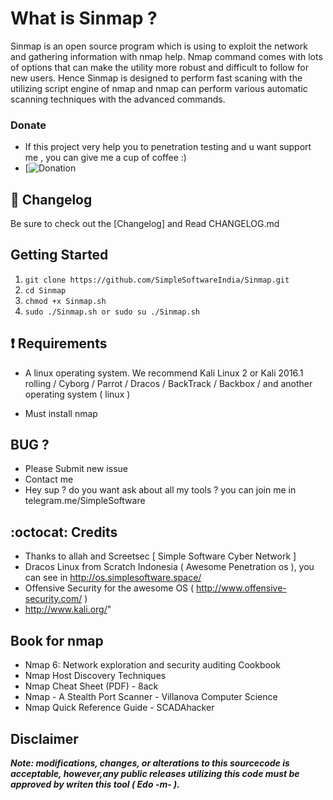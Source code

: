 # What is Sinmap ?


Sinmap is an open source program which is using to exploit the network and gathering information with nmap help.
Nmap command comes with lots of options that can make the utility more robust and difficult to follow for new users.
Hence Sinmap is designed to perform fast scaning with the utilizing script engine of nmap and nmap can perform various automatic scanning techniques with the advanced commands.

### Donate
- If this project very help you to penetration testing  and u want support me , you can give me a cup of coffee :)
- [![Donation](https://donate.simplesoftware.space/qr)

## :scroll: Changelog
Be sure to check out the [Changelog] and Read CHANGELOG.md


## Getting Started
1. ```git clone https://github.com/SimpleSoftwareIndia/Sinmap.git```
2. ```cd Sinmap```
3. ```chmod +x Sinmap.sh ```
3. ```sudo ./Sinmap.sh or sudo su ./Sinmap.sh ```

##  :heavy_exclamation_mark: Requirements

- A linux operating system. We recommend Kali Linux 2 or Kali 2016.1 rolling / Cyborg / Parrot / Dracos / BackTrack / Backbox / and another operating system ( linux ) 

- Must install nmap 


## BUG ? 
- Please Submit new issue 
- Contact me
- Hey sup ? do you want ask about all my tools ? you can join me in telegram.me/SimpleSoftware


## :octocat: Credits

- Thanks to allah and Screetsec [ Simple Software Cyber Network ] <Me>  
- Dracos Linux from Scratch Indonesia ( Awesome Penetration os ), you can see in http://os.simplesoftware.space/ 
- Offensive Security for the awesome OS ( http://www.offensive-security.com/ )
- http://www.kali.org/"   

## Book for nmap

- Nmap 6: Network exploration and security auditing Cookbook
- Nmap Host Discovery Techniques
- Nmap Cheat Sheet (PDF) - 8ack
- Nmap - A Stealth Port Scanner - Villanova Computer Science
- Nmap Quick Reference Guide - SCADAhacker

## Disclaimer

***Note: modifications, changes, or alterations to this sourcecode is acceptable, however,any public releases utilizing this code must be approved by writen this tool ( Edo -m- ).***
